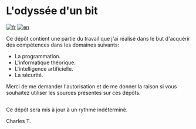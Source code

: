# L'odyssée d'un bit


[![fr](https://img.shields.io/badge/lang-fr-blue.svg)](https://github.com/chalodss/chalodss/blob/main/README.md)
[![en](https://img.shields.io/badge/lang-en-green.svg)](https://github.com/chalodss/chalodss/blob/main/README.en.md)

Ce dépôt contient une partie du travail que j'ai réalisé dans le but d'acquérir des compétences dans les domaines suivants:

- La programmation.
- L'informatique théorique.
- L'intelligence artificielle.
- La sécurité.

Merci de me demander l'autorisation et de me donner la raison si vous souhaitez utiliser les sources présentes sur ces dépôts.

##

Ce dépôt sera mis à jour à un rythme indéterminé.

Charles T.
